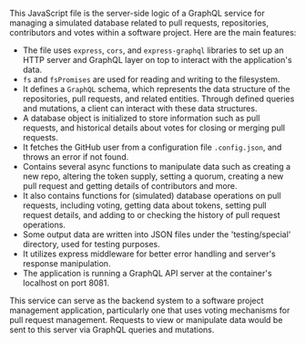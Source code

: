 This JavaScript file is the server-side logic of a GraphQL service for managing a simulated database related to pull requests, repositories, contributors and votes within a software project. Here are the main features:

- The file uses `express`, `cors`, and `express-graphql` libraries to set up an HTTP server and GraphQL layer on top to interact with the application's data. 
- `fs` and `fsPromises` are used for reading and writing to the filesystem.
- It defines a `GraphQL` schema, which represents the data structure of the repositories, pull requests, and related entities. Through defined queries and mutations, a client can interact with these data structures.
- A database object is initialized to store information such as pull requests, and historical details about votes for closing or merging pull requests.
- It fetches the GitHub user from a configuration file `.config.json`, and throws an error if not found.
- Contains several async functions to manipulate data such as creating a new repo, altering the token supply, setting a quorum, creating a new pull request and getting details of contributors and more.
- It also contains functions for (simulated) database operations on pull requests, including voting, getting data about tokens, setting pull request details, and adding to or checking the history of pull request operations.
- Some output data are written into JSON files under the 'testing/special' directory, used for testing purposes.
- It utilizes express middleware for better error handling and server's response manipulation.
- The application is running a GraphQL API server at the container's localhost on port 8081.

This service can serve as the backend system to a software project management application, particularly one that uses voting mechanisms for pull request management. Requests to view or manipulate data would be sent to this server via GraphQL queries and mutations.